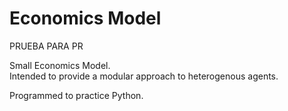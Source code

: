 # Economics Model

PRUEBA PARA PR

Small Economics Model.  
Intended to provide a modular approach to heterogenous agents.

Programmed to practice Python.

